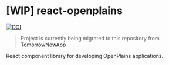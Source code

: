 # [WIP] react-openplains

[![DOI](https://zenodo.org/badge/566014059.svg)](https://zenodo.org/badge/latestdoi/566014059)

> Project is currently being migrated to this repository from [TomorrowNowApp](https://github.com/tomorrownow/TomorrowNowApp)

React component library for developing OpenPlains applications.
